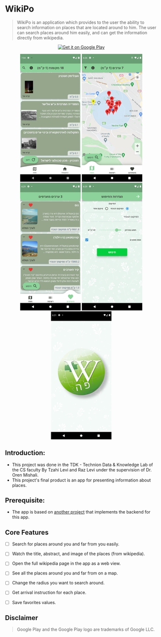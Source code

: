 # WikiPo


> WikiPo is an application which provides to the user the ability to search information on places that are located around to him. The user can search places around him easily, and can get the information directly from wikipedia.


<p align="center">
  <a href='https://play.google.com/store/apps/details?id=com.technion.android.wikiplaces.wiki_places'><img alt='Get it on Google Play' src='https://play.google.com/intl/en_us/badges/static/images/badges/en_badge_web_generic.png' width="250" height="100"/></a>
</p>


<p align="center">
    <img src="/images/screenshots/places_page.png" alt="drawing" width="200"/> <img src="/images/screenshots/map_page.png" alt="drawing" width="200"/> <img src="/images/screenshots/favorites_page.png" alt="drawing" width="200"/> <img src="/images/screenshots/change_radius.png" alt="drawing" width="200"/> <img src="/images/screenshots/splash_screen.png" alt="drawing" width="200"/>
</p>


## Introduction:
* This project was done in the TDK - Technion Data & Knowledge Lab of the CS faculty By Tzahi Levi and Raz Levi under the supervision of Dr. Oren Mishali.
* This project's final product is an app for presenting information about places.


## Prerequisite:
* The app is based on [another project](https://github.com/TechnionTDK/wikipedia-places) that implements the backend for this app.


## Core Features


* [ ] Search for places around you and far from you easily.
* [ ] Watch the title, abstract, and image of the places (from wikipedia).
* [ ] Open the full wikipedia page in the app as a web view.
* [ ] See all the places around you and far from on a map.
* [ ] Change the radius you want to search around.
* [ ] Get arrival instruction for each place.
* [ ] Save favorites values.


## Disclaimer


>Google Play and the Google Play logo are trademarks of Google LLC.
